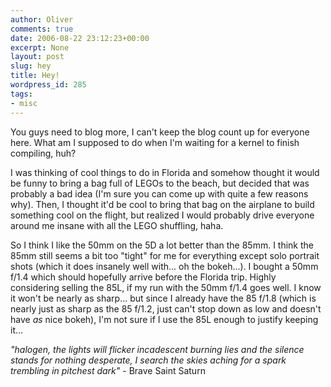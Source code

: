 ```yaml
---
author: Oliver
comments: true
date: 2006-08-22 23:12:23+00:00
excerpt: None
layout: post
slug: hey
title: Hey!
wordpress_id: 285
tags:
- misc
---
```


You guys need to blog more, I can't keep the blog count up for everyone here.  What am I supposed to do when I'm waiting for a kernel to finish compiling, huh?

I was thinking of cool things to do in Florida and somehow thought it would be funny to bring a bag full of LEGOs to the beach, but decided that was probably a bad idea (I'm sure you can come up with quite a few reasons why).  Then, I thought it'd be cool to bring that bag on the airplane to build something cool on the flight, but realized I would probably drive everyone around me insane with all the LEGO shuffling, haha.

So I think I like the 50mm on the 5D a lot better than the 85mm.  I think the 85mm still seems a bit too "tight" for me for everything except solo portrait shots (which it does insanely well with... oh the bokeh...).  I bought a 50mm f/1.4 which should hopefully arrive before the Florida trip.  Highly considering selling the 85L, if my run with the 50mm f/1.4 goes well.  I know it won't be nearly as sharp... but since I already have the 85 f/1.8 (which is nearly just as sharp as the 85 f/1.2, just can't stop down as low and doesn't have <i>as</i> nice bokeh), I'm not sure if I use the 85L enough to justify keeping it...

<i>"halogen, the lights will flicker
incadescent burning lies
and the silence stands for nothing
desperate, I search the skies aching for a spark
trembling in pitchest dark"</i> - Brave Saint Saturn